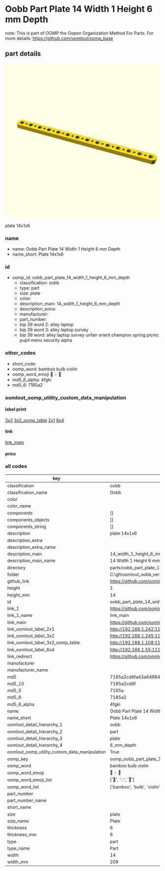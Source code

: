 # Oobb Part Plate 14 Width 1 Height 6 mm Depth  

note: This is part of OOMP the Oopen Organization Method For Parts. For more details: https://github.com/oomlout/oomp_base

##  part details
  

[![](3dpr.png)](3dpr.png)

plate 14x1x6



### name
* name: Oobb Part Plate 14 Width 1 Height 6 mm Depth
* name_short: Plate 14x1x6 
### id
* oomp_id: oobb_part_plate_14_width_1_height_6_mm_depth
  * classification: oobb
  * type: part
  * size: plate
  * color: 
  * description_main: 14_width_1_height_6_mm_depth
  * description_extra: 
  * manufacturer: 
  * part_number: 
  * bip 39 word 2: alley laptop
  * bip 39 word 3: alley laptop survey
  * bip 39 word: alley laptop survey unfair orient champion spring picnic pupil menu security alpha

### other_codes
* short_code: 
* oomp_word: bamboo bulb violin
* oomp_word_emoji :bamboo: :bulb: :violin:
* md5_6_alpha: 4fgki
* md5_6: 7185a2






### oomlout_oomp_utility_custom_data_manipulation
#### label print
[3x2](http://192.168.1.245:1112/?label=oomp%204fgki)
[3x2_oomp_table](http://192.168.1.108:1112/?label=oomp%204fgki)
[2x1](http://192.168.1.242:1112/?label=oomp%204fgki)
[6x4](http://192.168.1.55:1112/?label=oomp%204fgki)    

#### link

[link_main](https://github.com/oomlout/oomlout_oobb_version_4_generated_parts/tree/main/navigation_oomp/oobb/part/plate/14_width_1_height_6_mm_depth/part)                              

#### price







### all codes 
| key | value |  
| --- | --- |  
| classification | oobb |  
| classification_name | Oobb |  
| color |  |  
| color_name |  |  
| components | [] |  
| components_objects | [] |  
| components_string | [] |  
| description | plate 14x1x6 |  
| description_extra |  |  
| description_extra_name |  |  
| description_main | 14_width_1_height_6_mm_depth |  
| description_main_name | 14 Width 1 Height 6 mm Depth |  
| directory | parts/oobb_part_plate_14_width_1_height_6_mm_depth |  
| folder | C:\gh\oomlout_oobb_version_4_generated_parts\parts\oobb_part_plate_14_width_1_height_6_mm_depth |  
| github_link | https://github.com/oomlout/oomlout_oomp_part_src/tree/main/parts/oobb_part_plate_14_width_1_height_6_mm_depth |  
| height | 1 |  
| height_mm | 14 |  
| id | oobb_part_plate_14_width_1_height_6_mm_depth |  
| link_1 | https://github.com/oomlout/oomlout_oobb_version_4_generated_parts/tree/main/navigation_oomp/oobb/part/plate/14_width_1_height_6_mm_depth/part |  
| link_1_name | link_main |  
| link_main | https://github.com/oomlout/oomlout_oobb_version_4_generated_parts/tree/main/navigation_oomp/oobb/part/plate/14_width_1_height_6_mm_depth/part |  
| link_oomlout_label_2x1 | http://192.168.1.242:1112/?label=oomp%204fgki |  
| link_oomlout_label_3x2 | http://192.168.1.245:1112/?label=oomp%204fgki |  
| link_oomlout_label_3x2_oomp_table | http://192.168.1.108:1112/?label=oomp%204fgki |  
| link_oomlout_label_6x4 | http://192.168.1.55:1112/?label=oomp%204fgki |  
| link_redirect | https://github.com/oomlout/oomlout_oobb_version_4_generated_parts/tree/main/parts/oobb_plate_14_01_06 |  
| manufacturer |  |  
| manufacturer_name |  |  
| md5 | 7185a2cd6fa43a64984e4ed1b55f4034 |  
| md5_10 | 7185a2cd6f |  
| md5_5 | 7185a |  
| md5_6 | 7185a2 |  
| md5_6_alpha | 4fgki |  
| name | Oobb Part Plate 14 Width 1 Height 6 mm Depth |  
| name_short | Plate 14x1x6  |  
| oomlout_detail_hierarchy_1 | oobb |  
| oomlout_detail_hierarchy_2 | part |  
| oomlout_detail_hierarchy_3 | plate |  
| oomlout_detail_hierarchy_4 | 6_mm_depth |  
| oomlout_oomp_utility_custom_data_manipulation | True |  
| oomp_key | oomp_oobb_part_plate_14_width_1_height_6_mm_depth |  
| oomp_word | bamboo bulb violin |  
| oomp_word_emoji | :bamboo: :bulb: :violin: |  
| oomp_word_emoji_list | [':bamboo:', ':bulb:', ':violin:'] |  
| oomp_word_list | ['bamboo', 'bulb', 'violin'] |  
| part_number |  |  
| part_number_name |  |  
| short_name |  |  
| size | plate |  
| size_name | Plate |  
| thickness | 6 |  
| thickness_mm | 6 |  
| type | part |  
| type_name | Part |  
| width | 14 |  
| width_mm | 209 |  
